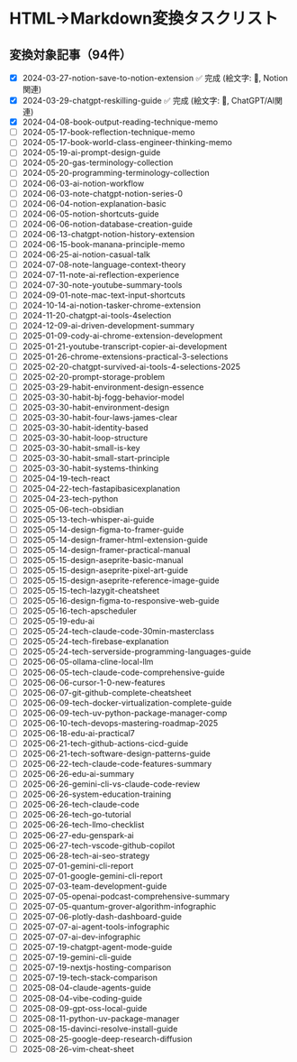 # HTML→Markdown変換タスクリスト

## 変換対象記事（94件）

- [x] 2024-03-27-notion-save-to-notion-extension ✅ 完成 (絵文字: 🔖, Notion関連)
- [x] 2024-03-29-chatgpt-reskilling-guide ✅ 完成 (絵文字: 🤖, ChatGPT/AI関連)
- [x] 2024-04-08-book-output-reading-technique-memo
- [ ] 2024-05-17-book-reflection-technique-memo
- [ ] 2024-05-17-book-world-class-engineer-thinking-memo
- [ ] 2024-05-19-ai-prompt-design-guide
- [ ] 2024-05-20-gas-terminology-collection
- [ ] 2024-05-20-programming-terminology-collection
- [ ] 2024-06-03-ai-notion-workflow
- [ ] 2024-06-03-note-chatgpt-notion-series-0
- [ ] 2024-06-04-notion-explanation-basic
- [ ] 2024-06-05-notion-shortcuts-guide
- [ ] 2024-06-06-notion-database-creation-guide
- [ ] 2024-06-13-chatgpt-notion-history-extension
- [ ] 2024-06-15-book-manana-principle-memo
- [ ] 2024-06-25-ai-notion-casual-talk
- [ ] 2024-07-08-note-language-context-theory
- [ ] 2024-07-11-note-ai-reflection-experience
- [ ] 2024-07-30-note-youtube-summary-tools
- [ ] 2024-09-01-note-mac-text-input-shortcuts
- [ ] 2024-10-14-ai-notion-tasker-chrome-extension
- [ ] 2024-11-20-chatgpt-ai-tools-4selection
- [ ] 2024-12-09-ai-driven-development-summary
- [ ] 2025-01-09-cody-ai-chrome-extension-development
- [ ] 2025-01-21-youtube-transcript-copier-ai-development
- [ ] 2025-01-26-chrome-extensions-practical-3-selections
- [ ] 2025-02-20-chatgpt-survived-ai-tools-4-selections-2025
- [ ] 2025-02-20-prompt-storage-problem
- [ ] 2025-03-29-habit-environment-design-essence
- [ ] 2025-03-30-habit-bj-fogg-behavior-model
- [ ] 2025-03-30-habit-environment-design
- [ ] 2025-03-30-habit-four-laws-james-clear
- [ ] 2025-03-30-habit-identity-based
- [ ] 2025-03-30-habit-loop-structure
- [ ] 2025-03-30-habit-small-is-key
- [ ] 2025-03-30-habit-small-start-principle
- [ ] 2025-03-30-habit-systems-thinking
- [ ] 2025-04-19-tech-react
- [ ] 2025-04-22-tech-fastapibasicexplanation
- [ ] 2025-04-23-tech-python
- [ ] 2025-05-06-tech-obsidian
- [ ] 2025-05-13-tech-whisper-ai-guide
- [ ] 2025-05-14-design-figma-to-framer-guide
- [ ] 2025-05-14-design-framer-html-extension-guide
- [ ] 2025-05-14-design-framer-practical-manual
- [ ] 2025-05-15-design-aseprite-basic-manual
- [ ] 2025-05-15-design-aseprite-pixel-art-guide
- [ ] 2025-05-15-design-aseprite-reference-image-guide
- [ ] 2025-05-15-tech-lazygit-cheatsheet
- [ ] 2025-05-16-design-figma-to-responsive-web-guide
- [ ] 2025-05-16-tech-apscheduler
- [ ] 2025-05-19-edu-ai
- [ ] 2025-05-24-tech-claude-code-30min-masterclass
- [ ] 2025-05-24-tech-firebase-explanation
- [ ] 2025-05-24-tech-serverside-programming-languages-guide
- [ ] 2025-06-05-ollama-cline-local-llm
- [ ] 2025-06-05-tech-claude-code-comprehensive-guide
- [ ] 2025-06-06-cursor-1-0-new-features
- [ ] 2025-06-07-git-github-complete-cheatsheet
- [ ] 2025-06-09-tech-docker-virtualization-complete-guide
- [ ] 2025-06-09-tech-uv-python-package-manager-comp
- [ ] 2025-06-10-tech-devops-mastering-roadmap-2025
- [ ] 2025-06-18-edu-ai-practical7
- [ ] 2025-06-21-tech-github-actions-cicd-guide
- [ ] 2025-06-21-tech-software-design-patterns-guide
- [ ] 2025-06-22-tech-claude-code-features-summary
- [ ] 2025-06-26-edu-ai-summary
- [ ] 2025-06-26-gemini-cli-vs-claude-code-review
- [ ] 2025-06-26-system-education-training
- [ ] 2025-06-26-tech-claude-code
- [ ] 2025-06-26-tech-go-tutorial
- [ ] 2025-06-26-tech-llmo-checklist
- [ ] 2025-06-27-edu-genspark-ai
- [ ] 2025-06-27-tech-vscode-github-copilot
- [ ] 2025-06-28-tech-ai-seo-strategy
- [ ] 2025-07-01-gemini-cli-report
- [ ] 2025-07-01-google-gemini-cli-report
- [ ] 2025-07-03-team-development-guide
- [ ] 2025-07-05-openai-podcast-comprehensive-summary
- [ ] 2025-07-05-quantum-grover-algorithm-infographic
- [ ] 2025-07-06-plotly-dash-dashboard-guide
- [ ] 2025-07-07-ai-agent-tools-infographic
- [ ] 2025-07-07-ai-dev-infographic
- [ ] 2025-07-19-chatgpt-agent-mode-guide
- [ ] 2025-07-19-gemini-cli-guide
- [ ] 2025-07-19-nextjs-hosting-comparison
- [ ] 2025-07-19-tech-stack-comparison
- [ ] 2025-08-04-claude-agents-guide
- [ ] 2025-08-04-vibe-coding-guide
- [ ] 2025-08-09-gpt-oss-local-guide
- [ ] 2025-08-11-python-uv-package-manager
- [ ] 2025-08-15-davinci-resolve-install-guide
- [ ] 2025-08-25-google-deep-research-diffusion
- [ ] 2025-08-26-vim-cheat-sheet
